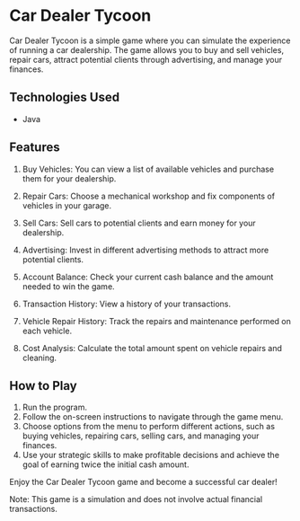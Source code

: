# Car Dealer Tycoon

Car Dealer Tycoon is a simple game where you can simulate the experience of running a car dealership. The game allows you to buy and sell vehicles, repair cars, attract potential clients through advertising, and manage your finances.

## Technologies Used

- Java

## Features

1. Buy Vehicles: You can view a list of available vehicles and purchase them for your dealership.

2. Repair Cars: Choose a mechanical workshop and fix components of vehicles in your garage.

3. Sell Cars: Sell cars to potential clients and earn money for your dealership.

4. Advertising: Invest in different advertising methods to attract more potential clients.

5. Account Balance: Check your current cash balance and the amount needed to win the game.

6. Transaction History: View a history of your transactions.

7. Vehicle Repair History: Track the repairs and maintenance performed on each vehicle.

8. Cost Analysis: Calculate the total amount spent on vehicle repairs and cleaning.

## How to Play

1. Run the program.
2. Follow the on-screen instructions to navigate through the game menu.
3. Choose options from the menu to perform different actions, such as buying vehicles, repairing cars, selling cars, and managing your finances.
4. Use your strategic skills to make profitable decisions and achieve the goal of earning twice the initial cash amount.

Enjoy the Car Dealer Tycoon game and become a successful car dealer!

Note: This game is a simulation and does not involve actual financial transactions.

